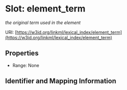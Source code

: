 # Slot: element_term
_the original term used in the element_


URI: [https://w3id.org/linkml/lexical_index/element_term](https://w3id.org/linkml/lexical_index/element_term)



<!-- no inheritance hierarchy -->


## Properties

 * Range: None



## Identifier and Mapping Information





